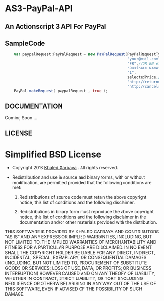 AS3-PayPal-API
==============

## An Actionscript 3 API For PayPal

SampleCode
----------
```actionscript
	var paypalRequest:PayPalRequest = new PayPalRequest(PayPalRequestType.DONATION,//donation
														"your@mail.com",
														"FR",//OR EN etc...
														"Business Name",
														"1",
														selectedPrice,//ammount
														"http://returnuri.com",
														"http://cancelreturnrui.com");
	PayPal.makeRequest( paypalRequest , true );
```

DOCUMENTATION
-------------
Coming Soon ...

LICENSE
-------
Simplified BSD License
======================

* Copyright 2013 [Khaled Garbaya](http://khaledgarbaya.net/) . All rights reserved.

* Redistribution and use in source and binary forms, with or without modification,
are permitted provided that the following conditions are met:

   1. Redistributions of source code must retain the above copyright notice, this list of
      conditions and the following disclaimer.

   2. Redistributions in binary form must reproduce the above copyright notice, this list
      of conditions and the following disclaimer in the documentation and/or other materials
      provided with the distribution.

THIS SOFTWARE IS PROVIDED BY KHALED GARBAYA AND CONTRIBUTORS "AS IS" AND ANY EXPRESS OR IMPLIED WARRANTIES, INCLUDING, BUT NOT LIMITED TO, THE IMPLIED WARRANTIES OF MERCHANTABILITY AND FITNESS FOR A PARTICULAR PURPOSE ARE DISCLAIMED. IN NO EVENT SHALL THE COPYRIGHT HOLDER BE LIABLE FOR ANY DIRECT, INDIRECT, INCIDENTAL, SPECIAL, EXEMPLARY, OR CONSEQUENTIAL DAMAGES (INCLUDING, BUT NOT LIMITED TO, PROCUREMENT OF SUBSTITUTE GOODS OR SERVICES; LOSS OF USE, DATA, OR PROFITS; OR BUSINESS INTERRUPTION) HOWEVER CAUSED AND ON ANY THEORY OF LIABILITY, WHETHER IN CONTRACT, STRICT LIABILITY, OR TORT (INCLUDING NEGLIGENCE OR OTHERWISE) ARISING IN ANY WAY OUT OF THE USE OF THIS SOFTWARE, EVEN IF ADVISED OF THE POSSIBILITY OF SUCH DAMAGE.
